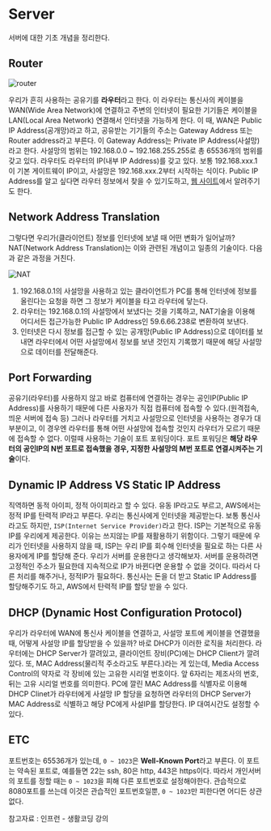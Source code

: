 # Server

서버에 대한 기초 개념을 정리한다. 



## Router

![router](https://user-images.githubusercontent.com/52786355/84009371-1f22cf00-a9ae-11ea-9f04-cf1ec01a368d.PNG)

우리가 흔히 사용하는 공유기를 **라우터**라고 한다. 이 라우터는 통신사의 케이블을 WAN(Wide Area Network)에 연결하고 주변의 인터넷이 필요한 기기들은 케이블을 LAN(Local Area Network) 연결해서 인터넷을 가능하게 한다. 이 때, WAN은 Public IP Address(공개망)라고 하고, 공유받는 기기들의 주소는 Gateway Address 또는 Router address라고 부른다. 이 Gateway Address는 Private IP Address(사설망)라고 한다. 사설망의 범위는 192.168.0.0 ~ 192.168.255.255로 총 65536개의 범위를 갖고 있다. 라우터도 라우터의 IP(내부 IP Address)를 갖고 있다. 보통 192.168.xxx.1이 기본 게이트웨이 IP이고, 사설망은 192.168.xxx.2부터 시작하는 식이다. Public IP Address를 알고 싶다면 라우터 정보에서 찾을 수 있기도하고, [웹 사이트](https://whatismyipaddress.com/)에서 알려주기도 한다.



## Network Address Translation

그렇다면 우리가(클라이언트) 정보를 인터넷에 보낼 때 어떤 변화가 일어날까? NAT(Network Address Translation)는 이와 관련된 개념이고 일종의 기술이다. 다음과 같은 과정을 거친다.

![NAT](https://user-images.githubusercontent.com/52786355/84010487-ade41b80-a9af-11ea-885b-9a922d02405e.PNG)

1. 192.168.0.1의 사설망을 사용하고 있는 클라이언트가 PC를 통해 인터넷에 정보를 올린다는 요청을 하면 그 정보가 케이블을 타고 라우터에 닿는다.
2. 라우터는 192.168.0.1의 사설망에서 보냈다는 것을 기록하고, NAT기술을 이용해 어디서든 접근가능한 Public IP Address인 59.6.66.238로 변환하여 보낸다.
3. 인터넷은 다시 정보를 접근할 수 있는 공개망(Public IP Address)으로 데이터를 보내면 라우터에서 어떤 사설망에서 정보를 보낸 것인지 기록했기 때문에 해당 사설망으로 데이터를 전달해준다.



## Port Forwarding

 공유기(라우터)를 사용하지 않고 바로 컴퓨터에 연결하는 경우는 공인IP(Public IP Address)를 사용하기 때문에 다른 사용자가 직접 컴퓨터에 접속할 수 있다.(원격접속, 띄운 서버에 접속 등) 그러나 라우터를 거치고 사설망으로 인터넷을 사용하는 경우가 대부분이고, 이 경우엔 라우터를 통해 어떤 사설망에 접속할 것인지 라우터가 모르기 때문에 접속할 수 없다. 이럴때 사용하는 기술이 포트 포워딩이다. 포트 포워딩은 **해당 라우터의 공인IP의 N번 포트로 접속했을 경우, 지정한 사설망의 M번 포트로 연결시켜주는 기술**이다.  



## Dynamic IP Address VS Static IP Address

직역하면 동적 아이피, 정적 아이피라고 할 수 있다. 유동 IP라고도 부르고, AWS에서는 정적 IP를 탄력적 IP라고 부른다. 우리는 통신사에게 인터넷을 제공받는다. 보통 통신사라고도 하지만, `ISP(Internet Service Provider)`라고 한다. ISP는 기본적으로 유동 IP를 우리에게 제공한다. 이유는 쓰지않는 IP를 재활용하기 위함이다. 그렇기 때문에 우리가 인터넷을 사용하지 않을 때, ISP는 우리 IP를 회수해 인터넷을 필요로 하는 다른 사용자에게 IP를 할당해 준다. 우리가 서버를 운용한다고 생각해보자. 서버를 운용하려면 고정적인 주소가 필요한데 지속적으로 IP가 바뀐다면 운용할 수 없을 것이다. 따라서 다른 처리를 해주거나, 정적IP가 필요하다. 통신사는 돈을 더 받고 Static IP Address를 할당해주기도 하고, AWS에서 탄력적 IP를 할당 받을 수 있다.



## DHCP (Dynamic Host Configuration Protocol)

우리가 라우터에 WAN에 통신사 케이블을 연결하고, 사설망 포트에 케이블을 연결했을 때, 어떻게 사설망 IP를 할당받을 수 있을까? 바로 DHCP가 이러한 로직을 처리한다. 라우터에는 DHCP Server가 깔려있고, 클라이언트 장비(PC)에는 DHCP Client가 깔려있다. 또, MAC Address(물리적 주소라고도 부른다.)라는 게 있는데, Media Access Control의 약자로 각 장비에 있는 고유한 시리얼 번호이다. 앞 6자리는 제조사의 번호, 뒤는 고유 시리얼 번호를 의미한다. PC에 깔린 MAC Address를 식별자로 이용해 DHCP Clinet가 라우터에게 사설망 IP 할당을 요청하면 라우터의 DHCP Server가 MAC Address로 식별하고 해당 PC에게 사설IP를 할당한다. IP 대여시간도 설정할 수 있다.



## ETC

포트번호는 65536개가 있는데, `0 ~ 1023`은 **Well-Known Port**라고 부른다. 이 포트는 약속된 포트로, 예를들면 22는 ssh, 80은 http, 443은 https이다. 따라서 개인서버의 포트를 정할 때는 `0 ~ 1023`을 피해 다른 포트번호로 설정해야한다. 관습적으로 8080포트를 쓰는데 이것은 관습적인 포트번호일뿐, `0 ~ 1023`만 피한다면 어디든 상관없다. 



참고자료 : 인프런 - 생활코딩 강의

 